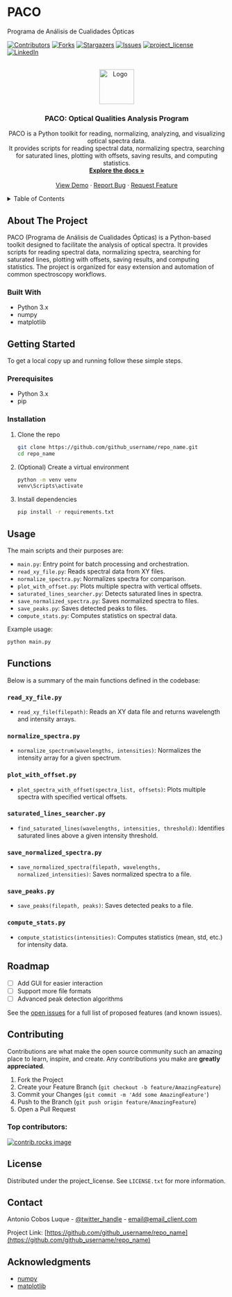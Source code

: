 # PACO
Programa de Análisis de Cualidades Ópticas

<a id="readme-top"></a>

[![Contributors][contributors-shield]][contributors-url]
[![Forks][forks-shield]][forks-url]
[![Stargazers][stars-shield]][stars-url]
[![Issues][issues-shield]][issues-url]
[![project_license][license-shield]][license-url]
[![LinkedIn][linkedin-shield]][linkedin-url]

<br />
<div align="center">
  <a href="https://github.com/github_username/repo_name">
    <img src="images/logo.png" alt="Logo" width="80" height="80">
  </a>

<h3 align="center">PACO: Optical Qualities Analysis Program</h3>

  <p align="center">
    PACO is a Python toolkit for reading, normalizing, analyzing, and visualizing optical spectra data.<br>
    It provides scripts for reading spectral data, normalizing spectra, searching for saturated lines, plotting with offsets, saving results, and computing statistics.<br>
    <a href="https://github.com/github_username/repo_name"><strong>Explore the docs »</strong></a>
    <br />
    <br />
    <a href="https://github.com/github_username/repo_name">View Demo</a>
    &middot;
    <a href="https://github.com/github_username/repo_name/issues/new?labels=bug&template=bug-report---.md">Report Bug</a>
    &middot;
    <a href="https://github.com/github_username/repo_name/issues/new?labels=enhancement&template=feature-request---.md">Request Feature</a>
  </p>
</div>

<details>
  <summary>Table of Contents</summary>
  <ol>
    <li>
      <a href="#about-the-project">About The Project</a>
      <ul>
        <li><a href="#built-with">Built With</a></li>
      </ul>
    </li>
    <li>
      <a href="#getting-started">Getting Started</a>
      <ul>
        <li><a href="#prerequisites">Prerequisites</a></li>
        <li><a href="#installation">Installation</a></li>
      </ul>
    </li>
    <li><a href="#usage">Usage</a></li>
    <li><a href="#functions">Functions</a></li>
    <li><a href="#roadmap">Roadmap</a></li>
    <li><a href="#contributing">Contributing</a></li>
    <li><a href="#license">License</a></li>
    <li><a href="#contact">Contact</a></li>
    <li><a href="#acknowledgments">Acknowledgments</a></li>
  </ol>
</details>

## About The Project

PACO (Programa de Análisis de Cualidades Ópticas) is a Python-based toolkit designed to facilitate the analysis of optical spectra. It provides scripts for reading spectral data, normalizing spectra, searching for saturated lines, plotting with offsets, saving results, and computing statistics. The project is organized for easy extension and automation of common spectroscopy workflows.

### Built With

* Python 3.x
* numpy
* matplotlib

## Getting Started

To get a local copy up and running follow these simple steps.

### Prerequisites

* Python 3.x
* pip

### Installation

1. Clone the repo
   ```sh
   git clone https://github.com/github_username/repo_name.git
   cd repo_name
   ```
2. (Optional) Create a virtual environment
   ```sh
   python -m venv venv
   venv\Scripts\activate
   ```
3. Install dependencies
   ```sh
   pip install -r requirements.txt
   ```

## Usage

The main scripts and their purposes are:

- `main.py`: Entry point for batch processing and orchestration.
- `read_xy_file.py`: Reads spectral data from XY files.
- `normalize_spectra.py`: Normalizes spectra for comparison.
- `plot_with_offset.py`: Plots multiple spectra with vertical offsets.
- `saturated_lines_searcher.py`: Detects saturated lines in spectra.
- `save_normalized_spectra.py`: Saves normalized spectra to files.
- `save_peaks.py`: Saves detected peaks to files.
- `compute_stats.py`: Computes statistics on spectral data.

Example usage:
```sh
python main.py
```

## Functions

Below is a summary of the main functions defined in the codebase:

### `read_xy_file.py`
- `read_xy_file(filepath)`: Reads an XY data file and returns wavelength and intensity arrays.

### `normalize_spectra.py`
- `normalize_spectrum(wavelengths, intensities)`: Normalizes the intensity array for a given spectrum.

### `plot_with_offset.py`
- `plot_spectra_with_offset(spectra_list, offsets)`: Plots multiple spectra with specified vertical offsets.

### `saturated_lines_searcher.py`
- `find_saturated_lines(wavelengths, intensities, threshold)`: Identifies saturated lines above a given intensity threshold.

### `save_normalized_spectra.py`
- `save_normalized_spectra(filepath, wavelengths, normalized_intensities)`: Saves normalized spectra to a file.

### `save_peaks.py`
- `save_peaks(filepath, peaks)`: Saves detected peaks to a file.

### `compute_stats.py`
- `compute_statistics(intensities)`: Computes statistics (mean, std, etc.) for intensity data.

## Roadmap

- [ ] Add GUI for easier interaction
- [ ] Support more file formats
- [ ] Advanced peak detection algorithms

See the [open issues](https://github.com/github_username/repo_name/issues) for a full list of proposed features (and known issues).

## Contributing

Contributions are what make the open source community such an amazing place to learn, inspire, and create. Any contributions you make are **greatly appreciated**.

1. Fork the Project
2. Create your Feature Branch (`git checkout -b feature/AmazingFeature`)
3. Commit your Changes (`git commit -m 'Add some AmazingFeature'`)
4. Push to the Branch (`git push origin feature/AmazingFeature`)
5. Open a Pull Request

### Top contributors:

<a href="https://github.com/github_username/repo_name/graphs/contributors">
  <img src="https://contrib.rocks/image?repo=github_username/repo_name" alt="contrib.rocks image" />
</a>

## License

Distributed under the project_license. See `LICENSE.txt` for more information.

## Contact

Antonio Cobos Luque - [@twitter_handle](https://www.researchgate.net/profile/A-Cobos-Luque) - email@email_client.com

Project Link: [https://github.com/github_username/repo_name](https://github.com/github_username/repo_name)

## Acknowledgments

* [numpy](https://numpy.org/)
* [matplotlib](https://matplotlib.org/)

<!-- MARKDOWN LINKS & IMAGES -->
[contributors-shield]: https://img.shields.io/github/contributors/github_username/repo_name.svg?style=for-the-badge
[contributors-url]: https://github.com/github_username/repo_name/graphs/contributors
[forks-shield]: https://img.shields.io/github/forks/github_username/repo_name.svg?style=for-the-badge
[forks-url]: https://github.com/github_username/repo_name/network/members
[stars-shield]: https://img.shields.io/github/stars/github_username/repo_name.svg?style=for-the-badge
[stars-url]: https://github.com/github_username/repo_name/stargazers
[issues-shield]: https://img.shields.io/github/issues/github_username/repo_name.svg?style=for-the-badge
[issues-url]: https://github.com/github_username/repo_name/issues
[license-shield]: https://img.shields.io/github/license/github_username/repo_name.svg?style=for-the-badge
[license-url]: https://github.com/github_username/repo_name/blob/master/LICENSE.txt
[linkedin-shield]: https://img.shields.io/badge/-LinkedIn-black.svg?style=for-the-badge&logo=linkedin&colorB=555
[linkedin-url]: https://linkedin.com/in/linkedin_username